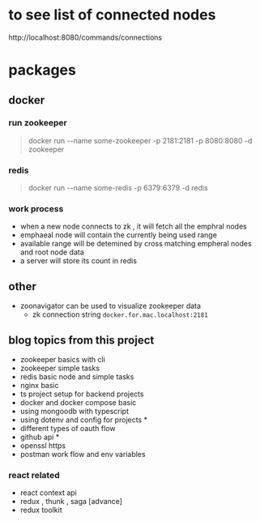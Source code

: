 # to see list of connected nodes 
http://localhost:8080/commands/connections 

# packages

## docker 
### run zookeeper 
> docker run --name some-zookeeper -p 2181:2181 -p 8080:8080 -d zookeeper 

### redis 
> docker run --name some-redis -p 6379:6379 -d redis 



### work process 
- when a new node connects to zk , it will fetch all the emphral nodes 
- emphaeal node will contain the currently being used range 
- available range will be detemined by cross matching empheral nodes and root node data 
- a server will store its count in redis 


## other 
- zoonavigator can be used to visualize zookeeper data 
    - zk connection string `docker.for.mac.localhost:2181`



## blog topics from this project 
- zookeeper basics with cli 
- zookeeper simple tasks 
- redis basic node and simple tasks 
- nginx basic 
- ts project setup for backend projects 
- docker and docker compose basic 
- using mongoodb with typescript 
- using dotenv and config for projects * 
- different types of oauth flow 
- github api * 
- openssl https 
- postman work flow and env variables 
### react related 
- react context api 
- redux , thunk , saga [advance]
- redux toolkit 

